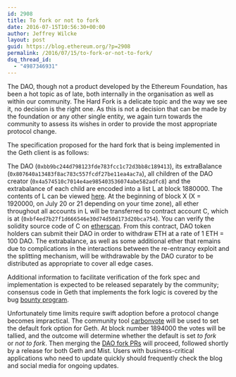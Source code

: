 ```yaml
---
id: 2908
title: To fork or not to fork
date: 2016-07-15T10:56:30+00:00
author: Jeffrey Wilcke
layout: post
guid: https://blog.ethereum.org/?p=2908
permalink: /2016/07/15/to-fork-or-not-to-fork/
dsq_thread_id:
  - "4987346931"
---
```

<span style="font-weight: 400;">The DAO, though not a product developed by the Ethereum Foundation, has been a hot topic as of late, both internally in the organisation as well as within our community. The Hard Fork is a delicate topic and the way we see it, no decision is the right one. As this is not a decision that can be made by the foundation or any other single entity, we again turn towards the community to assess its wishes in order to provide the most appropriate protocol change.
</span>

<span style="font-weight: 400;">The specification proposed for the hard fork that is being implemented in the Geth client is as follows:</span>

<span style="font-weight: 400;">The DAO (</span><code><span style="font-weight: 400;">0xbb9bc244d798123fde783fcc1c72d3bb8c189413</span></code><span style="font-weight: 400;">), its extraBalance (</span><code><span style="font-weight: 400;">0x807640a13483f8ac783c557fcdf27be11ea4ac7a</span></code><span style="font-weight: 400;">), all children of the DAO creator (</span><code><span style="font-weight: 400;">0x4a574510c7014e4ae985403536074abe582adfc8</span></code><span style="font-weight: 400;">) and the extrabalance of each child are encoded into a list L at block 1880000. The contents of L can be viewed </span><a href="https://gist.github.com/gavofyork/af747a034fbee2920f862ed352d32347"><span style="font-weight: 400;">here</span></a><span style="font-weight: 400;">. At the beginning of block X (X = 1920000, on July 20 or 21 depending on your time zone), all ether throughout all accounts in L will be transferred to contract account C, which is at (</span><code><span style="font-weight: 400;">0xbf4ed7b27f1d666546e30d74d50d173d20bca754</span></code><span style="font-weight: 400;">). You can verify the solidity source code of C on <a href="https://etherscan.io/address/0xbf4ed7b27f1d666546e30d74d50d173d20bca754#code">etherscan</a></span><span style="font-weight: 400;">. From this contract, DAO token holders can submit their DAO in order to withdraw ETH at a rate of 1 ETH = 100 DAO. The extrabalance, as well as some additional ether that remains due to complications in the interactions between the re-entrancy exploit and the splitting mechanism, will be withdrawable by the DAO curator to be distributed as appropriate to cover all edge cases.</span>

<span style="font-weight: 400;">Additional information to facilitate verification of the fork spec and implementation is expected to be released separately by the community; consensus code in Geth that implements the fork logic is covered by the bug <a href="https://bounty.ethereum.org/">bounty program</a>.</span>

<span style="font-weight: 400;">Unfortunately time limits require swift adoption before a protocol change becomes impractical. The community tool </span><a href="http://carbonvote.com"><span style="font-weight: 400;">carbonvote</span></a><span style="font-weight: 400;"> will be used to set the default fork option for Geth. At block number 1894000 the votes will be tallied, and the outcome will determine whether the default is set <em>to fork</em> or <em>not to fork</em>. Then merging the </span><span style="font-weight: 400;"><a href="https://github.com/ethereum/go-ethereum/pulls?q=is%3Apr+is%3Aopen+label%3Adao-fork-part">DAO fork PRs</a> will proceed</span><span style="font-weight: 400;">, followed shortly by a release for both Geth and Mist. Users with business-critical applications who need to update quickly should frequently check the blog and social media for ongoing updates.</span>

<div id="disqus_link_container"></div>
<script>jQuery(document).ready(function() { EthBlogUtils.display_disqus_link();});</script>